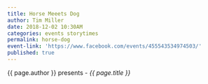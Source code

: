 ```yaml
---
title: Horse Meeets Dog
author: Tim Miller
date: 2018-12-02 10:30AM
categories: events storytimes
permalink: horse-dog
event-link: 'https://www.facebook.com/events/455543534974503/'
published: true
---
```

{{ page.author }} presents - *{{ page.title }}*
